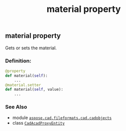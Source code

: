﻿---
title: material property
second_title: Aspose.CAD for Python via .NET API References
description: 
type: docs
weight: 420
url: /python-net/aspose.cad.fileformats.cad.cadobjects/cadacadproxyentity/material/
is_root: false
---

## material property


Gets or sets the material.
### Definition:
```python
@property
def material(self):
    ...
@material.setter
def material(self, value):
    ...
```

### See Also
* module [`aspose.cad.fileformats.cad.cadobjects`](../../)
* class [`CadAcadProxyEntity`](/cad/python-net/aspose.cad.fileformats.cad.cadobjects/cadacadproxyentity)
